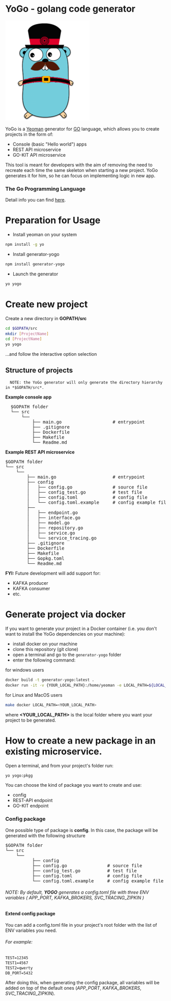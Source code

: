 # YoGo - golang code generator 
![Logo](https://github.com/andriylesch/generator-yogo/blob/master/logo_small.png)

YoGo is a [Yeoman](http://yeoman.io/) generator for [GO](https://golang.org/) language, which allows you to create projects in the form of:
- Console (basic "Hello world") apps
- REST API microservice
- GO-KIT API microservice

This tool is meant for developers with the aim of removing the need to recreate each time the same skeleton when starting a new project. 
YoGo generates it for him, so he can focus on implementing logic in new app.

### The Go Programming Language

Detail info you can find [here](https://golang.org/doc/).

# Preparation for Usage

- Install yeoman on your system

```bash
npm install -g yo
```
- Install generator-yogo

```bash
npm install generator-yogo
```

- Launch the generator
```bash
yo yogo
```

# Create new project

Create a new directory in **GOPATH/src**

```bash
cd $GOPATH/src
mkdir [ProjectName]
cd [ProjectName]
yo yogo
```

...and follow the interactive option selection

## Structure of projects

```
  NOTE: the YoGo generator will only generate the directory hierarchy in *$GOPATH/src*.
```
**Example console app**
<pre>
  $GOPATH folder
  └── src
      └── <YOUR_APP>
          ├── main.go                   # entrypoint
          ├── .gitignore                 
          ├── Dockerfile                 
          ├── Makefile                  
          └── Readme.md                  
</pre>
  
**Example REST API microservice**
<pre>
$GOPATH folder
└── src
    └── <YOUR_APP>
        ├── main.go                     # entrypoint
        ├── config
        │   ├── config.go               # source file
        │   ├── config_test.go          # test file
        │   ├── config.toml             # config file
        │   └── config.toml.example     # config example file
        ├── <NAME_YOUR_PACKAGE>
        │   ├── endpoint.go             
        │   ├── interface.go            
        │   ├── model.go                
        │   ├── repository.go           
        │   ├── service.go              
        │   └── service_tracing.go      
        ├── .gitignore                   
        ├── Dockerfile                   
        ├── Makefile                    
        ├── Gopkg.toml          
        └── Readme.md                   
</pre>

**FYI:** Future development will add support for:
- KAFKA producer
- KAFKA consumer
- etc.

# Generate project via docker 

If you want to generate your project in a Docker container (i.e. you don't want to install the YoGo dependencies on your machine):
- install docker on your machine 
- clone this repository (git clone)
- open a terminal and go to the `generator-yogo` folder
- enter the following command:

for windows users
``` bash
docker build -t generator-yogo:latest .
docker run -it -v {YOUR_LOCAL_PATH}:/home/yeoman -e LOCAL_PATH=${LOCAL_PATH} --name generator-yogo-container generator-yogo
```

for Linux and MacOS users

```bash
make docker LOCAL_PATH=<YOUR_LOCAL_PATH>
```
where **<YOUR_LOCAL_PATH>** is the local folder where you want your project to be generated.


# How to create a new package in an existing microservice.

Open a terminal, and from your project's folder run:

```bash
yo yogo:pkgg
```

You can choose the kind of package you want to create and use:
- config
- REST-API endpoint
- GO-KIT endpoint

### Config package

One possible type of package is **config**. 
In this case, the package will be generated with the following structure 

<pre>
$GOPATH folder
└── src
    └── <YOUR_APP>
          ├── config
          ├── config.go               # source file
          ├── config_test.go          # test file
          ├── config.toml             # config file
          └── config.toml.example     # config example file
</pre>

###### NOTE: By default, **YOGO** generates a config.toml file with three ENV variables ( *APP_PORT*, *KAFKA_BROKERS*, *SVC_TRACING_ZIPKIN* )

#### Extend config package 

You can add a config.toml file in your project's root folder with the list of ENV variables you need.

###### For example:
```
TEST=12345
TEST1=4567
TEST2=qwerty
DB_PORT=5432
```

After doing this, when generating the config package, all variables will be added on top of the default ones (*APP_PORT*, *KAFKA_BROKERS*, *SVC_TRACING_ZIPKIN*).
